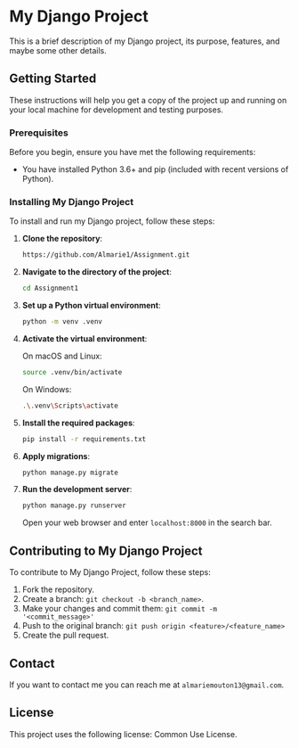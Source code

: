 # My Django Project

This is a brief description of my Django project, its purpose, features, and maybe some other details.

## Getting Started

These instructions will help you get a copy of the project up and running on your local machine for development and testing purposes.

### Prerequisites

Before you begin, ensure you have met the following requirements:

* You have installed Python 3.6+ and pip (included with recent versions of Python).

### Installing My Django Project

To install and run my Django project, follow these steps:

1. **Clone the repository**:

    ```bash
    https://github.com/Almarie1/Assignment.git
    ```

2. **Navigate to the directory of the project**:

    ```bash
    cd Assignment1
    ```

3. **Set up a Python virtual environment**:

    ```bash
    python -m venv .venv
    ```

4. **Activate the virtual environment**:

    On macOS and Linux:

    ```bash
    source .venv/bin/activate
    ```

    On Windows:

    ```bash
    .\.venv\Scripts\activate
    ```

5. **Install the required packages**:

    ```bash
    pip install -r requirements.txt
    ```

6. **Apply migrations**:

    ```bash
    python manage.py migrate
    ```

7. **Run the development server**:

    ```bash
    python manage.py runserver
    ```

    Open your web browser and enter `localhost:8000` in the search bar.

## Contributing to My Django Project

To contribute to My Django Project, follow these steps:

1. Fork the repository.
2. Create a branch: `git checkout -b <branch_name>`.
3. Make your changes and commit them: `git commit -m '<commit_message>'`
4. Push to the original branch: `git push origin <feature>/<feature_name>`
5. Create the pull request.

## Contact

If you want to contact me you can reach me at `almariemouton13@gmail.com`.

## License

This project uses the following license: Common Use License.
